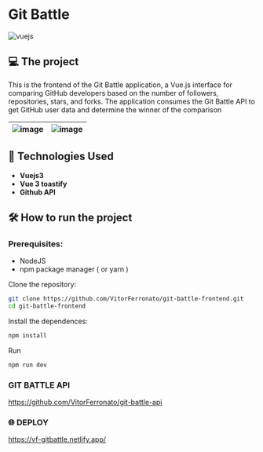 # Git Battle

<div style="display:flex;">
  <img align="center" alt="vuejs" src="https://img.shields.io/badge/Vue%20js-35495E?style=for-the-badge&logo=vuedotjs&logoColor=4FC08D" />
</div>

## 💻 The project 
This is the frontend of the Git Battle application, a Vue.js interface for comparing GitHub developers based on the number of followers, repositories, stars, and forks. The application consumes the Git Battle API to get GitHub user data and determine the winner of the comparison

|  ![image](https://github.com/user-attachments/assets/edec52b8-561b-4d85-a0f3-c21bb9e93097) | ![image](https://github.com/user-attachments/assets/79cc7856-79c6-4940-9cc6-1d976f6d2f53) |
|---|---|






## 🚀 Technologies Used
- **Vuejs3**
- **Vue 3 toastify**
- **Github API**


## 🛠 How to run the project

### Prerequisites:
- NodeJS
- npm package manager ( or yarn ) 

Clone the repository:
```bash
git clone https://github.com/VitorFerronato/git-battle-frontend.git
cd git-battle-frontend
```

Install the dependences:
```bash
npm install
```

Run
```bash
npm run dev
```

###  GIT BATTLE API
https://github.com/VitorFerronato/git-battle-api

### 🌐 DEPLOY
https://vf-gitbattle.netlify.app/





